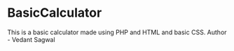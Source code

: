 # BasicCalculator

This is a basic calculator made using PHP and HTML and basic CSS.
Author - Vedant Sagwal
